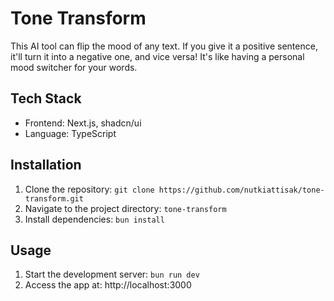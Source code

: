 # Tone Transform

This AI tool can flip the mood of any text. If you give it a positive sentence, it'll turn it into a negative one, and vice versa! It's like having a personal mood switcher for your words.

## Tech Stack

- Frontend: Next.js, shadcn/ui
- Language: TypeScript

## Installation

1. Clone the repository: `git clone https://github.com/nutkiattisak/tone-transform.git`
2. Navigate to the project directory: `tone-transform`
3. Install dependencies: `bun install`

## Usage

1. Start the development server: `bun run dev`
2. Access the app at: http://localhost:3000
